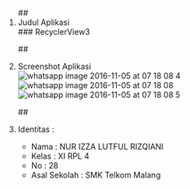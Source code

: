 <ol>
##<li> Judul Aplikasi </li>
### RecyclerView3
 
##<li> Screenshot Aplikasi </li>
![whatsapp image 2016-11-05 at 07 18 08 4](https://cloud.githubusercontent.com/assets/22027035/20026123/c439ad50-a328-11e6-8492-0a1095091940.jpeg)
![whatsapp image 2016-11-05 at 07 18 08](https://cloud.githubusercontent.com/assets/22027035/20026121/c436e066-a328-11e6-84bc-a5e457476ed3.jpeg)
![whatsapp image 2016-11-05 at 07 18 08 5](https://cloud.githubusercontent.com/assets/22027035/20026118/c4357794-a328-11e6-9791-f9c75ae1798d.jpeg)

##<li> Identitas : </li>

<ul>
<li> Nama : NUR IZZA LUTFUL RIZQIANI </li>
<li> Kelas : XI RPL 4 </li>
<li> No : 28 </li>
<li> Asal Sekolah : SMK Telkom Malang </li>
</ul>

